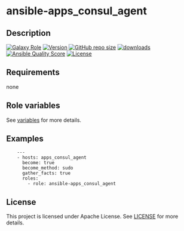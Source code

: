 # ansible-apps_consul_agent

## Description

[![Galaxy Role](https://img.shields.io/badge/galaxy-apps_consul_agent-purple?style=flat)](https://galaxy.ansible.com/lotusnoir/apps_consul_agent)
[![Version](https://img.shields.io/github/release/lotusnoir/ansible-apps_consul_agent.svg)](https://github.com/lotusnoir/ansible-apps_consul_agent/releases/latest)
[![GitHub repo size](https://img.shields.io/github/repo-size/lotusnoir/ansible-apps_consul_agent?color=orange&style=flat)](https://galaxy.ansible.com/lotusnoir/apps_consul_agent)
[![downloads](https://img.shields.io/ansible/role/d/)](https://galaxy.ansible.com/lotusnoir/apps_consul_agent)
[![Ansible Quality Score](https://img.shields.io/ansible/quality/)](https://galaxy.ansible.com/lotusnoir/apps_consul_agent)
[![License](https://img.shields.io/badge/license-Apache--2.0-brightgreen?style=flat)](https://opensource.org/licenses/Apache-2.0)


## Requirements

none

## Role variables

See [variables](/defaults/main.yml) for more details.

## Examples

        ---
        - hosts: apps_consul_agent
          become: true
          become_method: sudo
          gather_facts: true
          roles:
            - role: ansible-apps_consul_agent


## License

This project is licensed under Apache License. See [LICENSE](/LICENSE) for more details.

